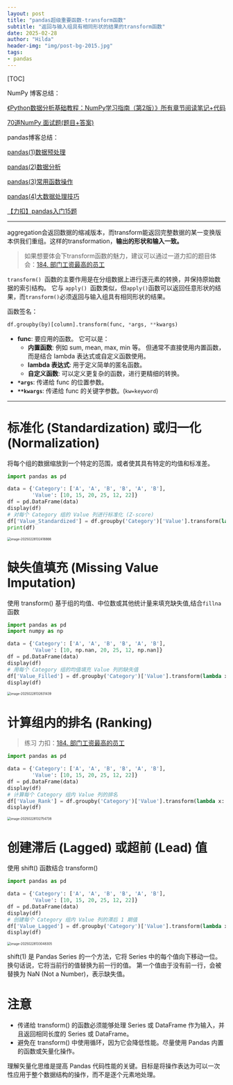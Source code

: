 ```yaml
---
layout: post
title: "pandas超级重要函数-transform函数"
subtitle: "返回与输入组具有相同形状的结果的transform函数"
date: 2025-02-28
author: "Hilda"
header-img: "img/post-bg-2015.jpg"
tags:
- pandas
---
```



<script type="text/javascript"
        src="https://cdnjs.cloudflare.com/ajax/libs/mathjax/2.7.5/MathJax.js?config=TeX-AMS-MML_SVG">
</script>


[TOC]

NumPy 博客总结：

[《Python数据分析基础教程：NumPy学习指南（第2版）》所有章节阅读笔记+代码](https://kirsten-1.github.io/2025/02/14/NumPy%E5%AD%A6%E4%B9%A0%E6%8C%87%E5%8D%97(%E7%AC%AC2%E7%89%88)%E9%98%85%E8%AF%BB%E6%80%BB%E7%BB%93/)

[70道NumPy 面试题(题目+答案)](https://kirsten-1.github.io/2025/02/21/NumPy70%E9%A2%98/)

pandas博客总结：

[pandas(1)数据预处理](https://kirsten-1.github.io/2025/02/21/Pandas(1)%E6%95%B0%E6%8D%AE%E9%A2%84%E5%A4%84%E7%90%86/)

[pandas(2)数据分析](https://kirsten-1.github.io/2025/02/24/Pandas(2)%E6%95%B0%E6%8D%AE%E5%88%86%E6%9E%90/)

[pandas(3)常用函数操作](https://kirsten-1.github.io/2025/02/24/pandas(3)%E5%B8%B8%E7%94%A8%E5%87%BD%E6%95%B0%E6%93%8D%E4%BD%9C/)

[pandas(4)大数据处理技巧](https://kirsten-1.github.io/2025/02/25/Pandas(4)%E5%A4%A7%E6%95%B0%E6%8D%AE%E5%A4%84%E7%90%86%E6%8A%80%E5%B7%A7/)

[【力扣】pandas入门15题](https://kirsten-1.github.io/2025/02/25/%E5%8A%9B%E6%89%A3pandas%E5%85%A5%E9%97%A815%E9%A2%98/)

---

aggregation会返回数据的缩减版本，而transform能返回完整数据的某一变换版本供我们重组。这样的transformation，**输出的形状和输入一致。**

> 如果想要体会下transform函数的魅力，建议可以通过一道力扣的题目体会：[184. 部门工资最高的员工](https://leetcode.cn/problems/department-highest-salary/)

`transform() `函数的主要作用是在分组数据上进行逐元素的转换，并保持原始数据的索引结构。 它与 `apply() `函数类似，但` apply() `函数可以返回任意形状的结果，而` transform() `必须返回与输入组具有相同形状的结果。

函数签名：

```python
df.groupby(by)[column].transform(func, *args, **kwargs)
```

- **func**: 要应用的函数。 它可以是：
    - **内置函数**: 例如 sum, mean, max, min 等。 但通常不直接使用内置函数，而是结合 lambda 表达式或自定义函数使用。
    - **lambda 表达式**: 用于定义简单的匿名函数。
    - **自定义函数**: 可以定义更复杂的函数，进行更精细的转换。
- **`*args`**: 传递给 func 的位置参数。
- **`**kwargs`**: 传递给 func 的关键字参数。(`kw=keyword`)

---

# **标准化 (Standardization) 或归一化 (Normalization)**

将每个组的数据缩放到一个特定的范围，或者使其具有特定的均值和标准差。

```python
import pandas as pd

data = {'Category': ['A', 'A', 'B', 'B', 'A', 'B'],
        'Value': [10, 15, 20, 25, 12, 22]}
df = pd.DataFrame(data)
display(df)
# 对每个 Category 组的 Value 列进行标准化 (Z-score)
df['Value_Standardized'] = df.groupby('Category')['Value'].transform(lambda x: (x - x.mean()) / x.std())
print(df)
```

<img src="https://wechat01.oss-cn-hangzhou.aliyuncs.com/img/image-20250228132418866.png" alt="image-20250228132418866" style="zoom:50%;" />

# **缺失值填充 (Missing Value Imputation)**

使用 transform() 基于组的均值、中位数或其他统计量来填充缺失值,结合`fillna`函数

```python
import pandas as pd
import numpy as np

data = {'Category': ['A', 'A', 'B', 'B', 'A', 'B'],
        'Value': [10, np.nan, 20, 25, 12, np.nan]}
df = pd.DataFrame(data)
display(df)
# 用每个 Category 组的均值填充 Value 列的缺失值
df['Value_Filled'] = df.groupby('Category')['Value'].transform(lambda x: x.fillna(x.mean()))
display(df)
```

<img src="https://wechat01.oss-cn-hangzhou.aliyuncs.com/img/image-20250228132631439.png" alt="image-20250228132631439" style="zoom:50%;" />

# **计算组内的排名 (Ranking)**

> 练习 力扣：[184. 部门工资最高的员工](https://leetcode.cn/problems/department-highest-salary/)

```python
import pandas as pd

data = {'Category': ['A', 'A', 'B', 'B', 'A', 'B'],
        'Value': [10, 15, 20, 25, 12, 22]}
df = pd.DataFrame(data)
display(df)
# 计算每个 Category 组内 Value 列的排名
df['Value_Rank'] = df.groupby('Category')['Value'].transform(lambda x: x.rank())
display(df)
```

<img src="https://wechat01.oss-cn-hangzhou.aliyuncs.com/img/image-20250228132754738.png" alt="image-20250228132754738" style="zoom:50%;" />

# **创建滞后 (Lagged) 或超前 (Lead) 值**

使用 shift() 函数结合 transform()

```python
import pandas as pd

data = {'Category': ['A', 'A', 'B', 'B', 'A', 'B'],
        'Value': [10, 15, 20, 25, 12, 22]}
df = pd.DataFrame(data)
display(df)
# 创建每个 Category 组内 Value 列的滞后 1 期值
df['Value_Lagged'] = df.groupby('Category')['Value'].transform(lambda x: x.shift(1))
display(df)
```

<img src="https://wechat01.oss-cn-hangzhou.aliyuncs.com/img/image-20250228133048305.png" alt="image-20250228133048305" style="zoom:50%;" />

shift(1) 是 Pandas Series 的一个方法，它将 Series 中的每个值向下移动一位。 换句话说，它将当前行的值替换为前一行的值。 第一个值由于没有前一行，会被替换为 NaN (Not a Number)，表示缺失值。

# 注意

- 传递给 transform() 的函数必须能够处理 Series 或 DataFrame 作为输入，并且返回相同长度的 Series 或 DataFrame。
- 避免在 transform() 中使用循环，因为它会降低性能。尽量使用 Pandas 内置的函数或矢量化操作。

理解矢量化思维是提高 Pandas 代码性能的关键。目标是将操作表达为可以一次性应用于整个数据结构的操作，而不是逐个元素地处理。